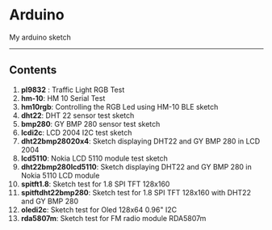 # Arduino
My arduino sketch

----
## Contents
1. **pl9832** : Traffic Light RGB Test
2. **hm-10**: HM 10 Serial Test
3. **hm10rgb**: Controlling the RGB Led using HM-10 BLE sketch
4. **dht22**: DHT 22 sensor test sketch
5. **bmp280**: GY BMP 280 sensor test sketch
6. **lcdi2c**: LCD 2004 I2C test sketch
7. **dht22bmp28020x4**: Sketch displaying DHT22 and GY BMP 280 in LCD 2004
8. **lcd5110**: Nokia LCD 5110 module test sketch
9. **dht22bmp280lcd5110**: Sketch displaying DHT22 and GY BMP 280 in Nokia 5110 LCD module
10. **spitft1.8**: Sketch test for 1.8 SPI TFT 128x160
11. **spitftdht22bmp280**: Sketch test for 1.8 SPI TFT 128x160 with DHT22 and GY BMP 280
12. **oledi2c**: Sketch test for Oled 128x64 0.96" I2C
13. **rda5807m**: Sketch test for FM radio module RDA5807m

